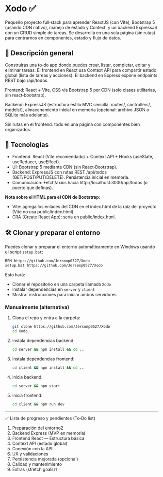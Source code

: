 # Xodo ✅

Pequeño proyecto full‑stack para aprender ReactJS (con Vite), Bootstrap 5 (usando CDN nativo), manejo de estado y Context, y un backend ExpressJS con un CRUD simple de tareas. Se desarrolla en una sola página (sin rutas) para centrarnos en componentes, estado y flujo de datos.

## 🚀 Descripción general

Construirás una to‑do app donde puedes crear, listar, completar, editar y eliminar tareas. El frontend en React usa Context API para compartir estado global (lista de tareas y acciones). El backend en Express expone endpoints REST bajo /api/todos.

Frontend: React + Vite, CSS vía Bootstrap 5 por CDN (solo clases utilitarias, sin react‑bootstrap).

Backend: ExpressJS (estructura estilo MVC sencilla: routes/, controllers/, models/), almacenamiento inicial en memoria (opcional: archivo JSON o SQLite más adelante).

Sin rutas en el frontend: todo en una página con componentes bien organizados.

## 🧩 Tecnologías

- Frontend: React (Vite recomendado) + Context API + Hooks (useState, useReducer, useEffect).
- UI: Bootstrap 5 mediante CDN (sin React‑Bootstrap).
- Backend: ExpressJS con rutas REST /api/todos (GET/POST/PUT/DELETE). Persistencia inicial en memoria.
- Comunicación: Fetch/axios hacia http://localhost:3000/api/todos (o puerto que definas).

**Nota sobre el HTML para el CDN de Bootstrap:**
- Vite: agrega los enlaces del CDN en el index.html de la raíz del proyecto (Vite no usa public/index.html).
- CRA (Create React App): sería en public/index.html.


## 🛠️ Clonar y preparar el entorno

Puedes clonar y preparar el entorno automáticamente en Windows usando el script `setup.bat`:

```sh
REM https://github.com/Jersonp0527/Xodo
setup.bat https://github.com/Jersonp0527/Xodo
```

Esto hará:
- Clonar el repositorio en una carpeta llamada `Xodo`
- Instalar dependencias en `server` y `client`
- Mostrar instrucciones para iniciar ambos servidores

### Manualmente (alternativa)
1. Clona el repo y entra a la carpeta:
	```sh
	git clone https://github.com/Jersonp0527/Xodo
	cd Xodo
	```
2. Instala dependencias backend:
	```sh
	cd server && npm install && cd ..
	```
3. Instala dependencias frontend:
	```sh
	cd client && npm install && cd ..
	```
4. Inicia backend:
	```sh
	cd server && npm start
	```
5. Inicia frontend:
	```sh
	cd client && npm run dev
	```

---

✅ Lista de progreso y pendientes (To‑Do list)

1. Preparación del entorno2
2. Backend Express (MVP en memoria)
3. Frontend React — Estructura básica
4. Context API (estado global)
5. Conexión con la API
6. UX y validaciones
7. Persistencia mejorada (opcional)
8. Calidad y mantenimiento
9. Extras (stretch goals)1